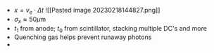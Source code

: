  -  $x = v_e \cdot \Delta t$
 ![[Pasted image 20230218144827.png]]
 - $\sigma_x \approx 50 \mu\text{m}$
 - $t_1$ from anode; $t_0$ from scintillator, stacking multiple DC's and more
 - Quenching gas helps prevent runaway photons
 - 